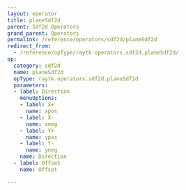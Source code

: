 ```yaml
---
layout: operator
title: planeSdf2d
parent: Sdf2d Operators
grand_parent: Operators
permalink: /reference/operators/sdf2d/planeSdf2d
redirect_from:
  - /reference/opType/raytk.operators.sdf2d.planeSdf2d/
op:
  category: sdf2d
  name: planeSdf2d
  opType: raytk.operators.sdf2d.planeSdf2d
  parameters:
  - label: Direction
    menuOptions:
    - label: X+
      name: xpos
    - label: X-
      name: xneg
    - label: Y+
      name: ypos
    - label: Y-
      name: yneg
    name: Direction
  - label: Offset
    name: Offset

---
```

